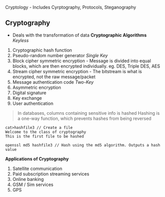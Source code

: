 Cryptology - Includes  Cyrptography, Protocols, Steganography

## Cryptography
- Deals with the transformation of data
**Cryptographic Algorithms**
*Keyless*
1. Cryptographic hash function
2. Pseudo-random number generator
*Single Key*
1. Block cipher symmetric encryption - Message is divided into equal blocks, which are then encrypted individually. eg. DES, Triple DES, AES
2. Stream cipher symmetric encryption  - The bitstream is what is encrypted, not the raw message/packet
3. Message authentication code
*Two-Key*
1. Asymmetric encryption
2. Digital signature
3. Key exchange
4. User authentication
> In databases, columns containing sensitive info is hashed
> Hashing is a one-way function, which prevents hashes from being reversed

```shell
cat>hashfile3 // Create a file
Welcome to the class of cryptography
This is the first file to be hashed

openssl md5 hashfile3 // Hash using the md5 algorithm. Outputs a hash value
```

**Applications of Cryptography**
1. Satellite communication
2. Paid subscription streaming services
3. Online banking
4. GSM / Sim services
5. GPS
